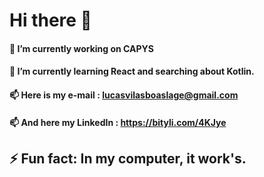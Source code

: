 # Hi there 👋

#### 🔭 I’m currently working on CAPYS
#### 💬 I’m currently learning React and searching about Kotlin.
#### 📫 Here is my e-mail : lucasvilasboaslage@gmail.com
#### 📫 And here my LinkedIn : https://bityli.com/4KJye

## ⚡ Fun fact: In my computer, it work's.

<!--
**VilasBoas1407/VilasBoas1407** is a ✨ _special_ ✨ repository because its `README.md` (this file) appears on your GitHub profile.

Here are some ideas to get you started:

- 🔭 I’m currently working on ...
- 🌱 I’m currently learning ...
- 👯 I’m looking to collaborate on ...
- 🤔 I’m looking for help with ...
- 💬 Ask me about ...
- 📫 How to reach me: ...
- 😄 Pronouns: ...
- ⚡ Fun fact: ...
-->
